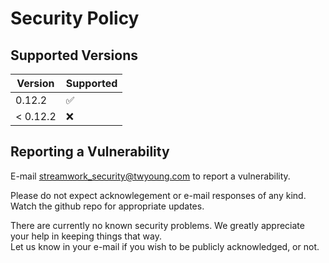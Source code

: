 # Security Policy

## Supported Versions

| Version | Supported          |
| ------- | ------------------ |
| 0.12.2    | :white_check_mark: |
| < 0.12.2  | :x:                |

## Reporting a Vulnerability

E-mail streamwork_security@twyoung.com to report a vulnerability.

Please do not expect acknowlegement or e-mail responses of any kind.
Watch the github repo for appropriate updates.   

There are currently no known security problems.  We greatly 
appreciate your help in keeping things that way.  
Let us know in your e-mail if you wish to be publicly acknowledged, or not. 

